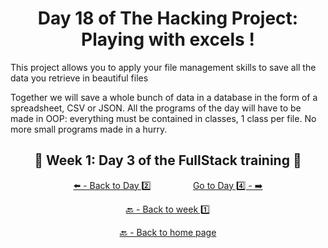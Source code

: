 <h1 align="center">Day 18 of The Hacking Project: Playing with excels !</h1>

This project allows you to apply your file management skills to save all the data you retrieve in beautiful files

Together we will save a whole bunch of data in a database in the form of a spreadsheet, CSV or JSON. All the programs of the day will have to be made in OOP: everything must be contained in classes, 1 class per file. No more small programs made in a hurry.

<h2 align="center">🎉 Week 1: Day 3 of the FullStack training 🎉</h2>

<div align="center">
  
  [⬅️ - Back to Day 2️⃣](https://github.com/BenjaminCharmes/THP_FullStack/tree/main/Week_1/Day_2)
  &nbsp;&nbsp;&nbsp;&nbsp;&nbsp;&nbsp;&nbsp;&nbsp;&nbsp;&nbsp;&nbsp;&nbsp;&nbsp;&nbsp;&nbsp;
  [Go to Day 4️⃣ - ➡️](https://github.com/BenjaminCharmes/THP_FullStack/tree/main/Week_1/Day_4)

</div>

<div align="center">

  [🔙 - Back to week 1️⃣](https://github.com/BenjaminCharmes/THP_FullStack/tree/main/Week_1)

  [🔙 - Back to home page](https://github.com/BenjaminCharmes/THP_FullStack)

</div>
